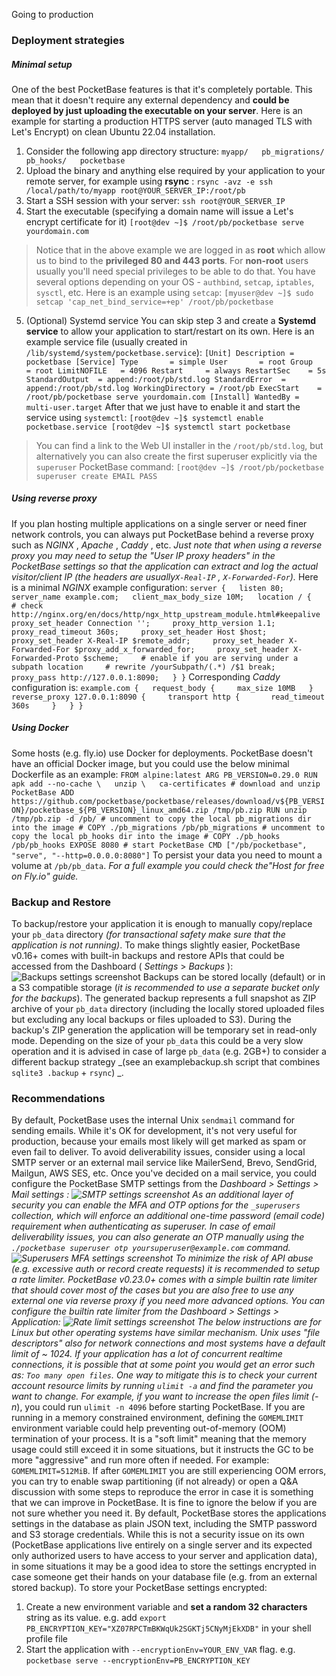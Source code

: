 Going to production
###  Deployment strategies 
#####  Minimal setup 
One of the best PocketBase features is that it's completely portable. This mean that it doesn't require any external dependency and **could be deployed by just uploading the executable on your server**.
Here is an example for starting a production HTTPS server (auto managed TLS with Let's Encrypt) on clean Ubuntu 22.04 installation.
  1. Consider the following app directory structure:
`myapp/   pb_migrations/   pb_hooks/   pocketbase`
  2. Upload the binary and anything else required by your application to your remote server, for example using **rsync** :
`rsync -avz -e ssh /local/path/to/myapp root@YOUR_SERVER_IP:/root/pb`
  3. Start a SSH session with your server:
`ssh root@YOUR_SERVER_IP`
  4. Start the executable (specifying a domain name will issue a Let's encrypt certificate for it)
`[root@dev ~]$ /root/pb/pocketbase serve yourdomain.com`
> Notice that in the above example we are logged in as **root** which allow us to bind to the **privileged 80 and 443 ports**. For **non-root** users usually you'll need special privileges to be able to do that. You have several options depending on your OS - `authbind`, `setcap`, `iptables`, `sysctl`, etc. Here is an example using `setcap`:
> `[myuser@dev ~]$ sudo setcap 'cap_net_bind_service=+ep' /root/pb/pocketbase`
  5. (Optional) Systemd service
You can skip step 3 and create a **Systemd service** to allow your application to start/restart on its own. Here is an example service file (usually created in `/lib/systemd/system/pocketbase.service`):
`[Unit] Description = pocketbase [Service] Type       = simple User       = root Group      = root LimitNOFILE   = 4096 Restart     = always RestartSec    = 5s StandardOutput  = append:/root/pb/std.log StandardError  = append:/root/pb/std.log WorkingDirectory = /root/pb ExecStart    = /root/pb/pocketbase serve yourdomain.com [Install] WantedBy = multi-user.target`
After that we just have to enable it and start the service using `systemctl`:
`[root@dev ~]$ systemctl enable pocketbase.service [root@dev ~]$ systemctl start pocketbase`
> You can find a link to the Web UI installer in the `/root/pb/std.log`, but alternatively you can also create the first superuser explicitly via the `superuser` PocketBase command:
> `[root@dev ~]$ /root/pb/pocketbase superuser create EMAIL PASS`


#####  Using reverse proxy 
If you plan hosting multiple applications on a single server or need finer network controls, you can always put PocketBase behind a reverse proxy such as _NGINX_ , _Apache_ , _Caddy_ , etc. _Just note that when using a reverse proxy you may need to setup the "User IP proxy headers" in the PocketBase settings so that the application can extract and log the actual visitor/client IP (the headers are usually`X-Real-IP` , `X-Forwarded-For`)._
Here is a minimal _NGINX_ example configuration:
`server {   listen 80;   server_name example.com;   client_max_body_size 10M;   location / {     # check http://nginx.org/en/docs/http/ngx_http_upstream_module.html#keepalive     proxy_set_header Connection '';     proxy_http_version 1.1;     proxy_read_timeout 360s;     proxy_set_header Host $host;     proxy_set_header X-Real-IP $remote_addr;     proxy_set_header X-Forwarded-For $proxy_add_x_forwarded_for;     proxy_set_header X-Forwarded-Proto $scheme;     # enable if you are serving under a subpath location     # rewrite /yourSubpath/(.*) /$1 break;     proxy_pass http://127.0.0.1:8090;   } }`
Corresponding _Caddy_ configuration is:
`example.com {   request_body {     max_size 10MB   }   reverse_proxy 127.0.0.1:8090 {     transport http {       read_timeout 360s     }   } }`
#####  Using Docker 
Some hosts (e.g. fly.io) use Docker for deployments. PocketBase doesn't have an official Docker image, but you could use the below minimal Dockerfile as an example:
`FROM alpine:latest ARG PB_VERSION=0.29.0 RUN apk add --no-cache \   unzip \   ca-certificates # download and unzip PocketBase ADD https://github.com/pocketbase/pocketbase/releases/download/v${PB_VERSION}/pocketbase_${PB_VERSION}_linux_amd64.zip /tmp/pb.zip RUN unzip /tmp/pb.zip -d /pb/ # uncomment to copy the local pb_migrations dir into the image # COPY ./pb_migrations /pb/pb_migrations # uncomment to copy the local pb_hooks dir into the image # COPY ./pb_hooks /pb/pb_hooks EXPOSE 8080 # start PocketBase CMD ["/pb/pocketbase", "serve", "--http=0.0.0.0:8080"]`
To persist your data you need to mount a volume at `/pb/pb_data`.
_For a full example you could check the"Host for free on Fly.io" guide._
###  Backup and Restore 
To backup/restore your application it is enough to manually copy/replace your `pb_data` directory _(for transactional safety make sure that the application is not running)_.
To make things slightly easier, PocketBase v0.16+ comes with built-in backups and restore APIs that could be accessed from the Dashboard ( _Settings_ > _Backups_ ):
![Backups settings screenshot](https://pocketbase.io/images/screenshots/backups.png)
Backups can be stored locally (default) or in a S3 compatible storage (_it is recommended to use a separate bucket only for the backups_). The generated backup represents a full snapshot as ZIP archive of your `pb_data` directory (including the locally stored uploaded files but excluding any local backups or files uploaded to S3).
During the backup's ZIP generation the application will be temporary set in read-only mode.
Depending on the size of your `pb_data` this could be a very slow operation and it is advised in case of large `pb_data` (e.g. 2GB+) to consider a different backup strategy _(see an examplebackup.sh script that combines `sqlite3 .backup` + `rsync`) _.
###  Recommendations 
By default, PocketBase uses the internal Unix `sendmail` command for sending emails. While it's OK for development, it's not very useful for production, because your emails most likely will get marked as spam or even fail to deliver.
To avoid deliverability issues, consider using a local SMTP server or an external mail service like MailerSend, Brevo, SendGrid, Mailgun, AWS SES, etc.
Once you've decided on a mail service, you could configure the PocketBase SMTP settings from the _Dashboard > Settings > Mail settings _:
![SMTP settings screenshot](https://pocketbase.io/images/screenshots/smtp-settings.png)
As an additional layer of security you can enable the MFA and OTP options for the `_superusers` collection, which will enforce an additional one-time password (email code) requirement when authenticating as superuser.
In case of email deliverability issues, you can also generate an OTP manually using the `./pocketbase superuser otp yoursuperuser@example.com` command.
![Superusers MFA settings screenshot](https://pocketbase.io/images/screenshots/superusers_mfa.png)
To minimize the risk of API abuse (e.g. excessive auth or record create requests) it is recommended to setup a rate limiter.
PocketBase v0.23.0+ comes with a simple builtin rate limiter that should cover most of the cases but you are also free to use any external one via reverse proxy if you need more advanced options.
You can configure the builtin rate limiter from the _Dashboard > Settings > Application:_
![Rate limit settings screenshot](https://pocketbase.io/images/screenshots/rate-limit-settings.png)
The below instructions are for Linux but other operating systems have similar mechanism.
Unix uses _"file descriptors"_ also for network connections and most systems have a default limit of ~ 1024. If your application has a lot of concurrent realtime connections, it is possible that at some point you would get an error such as: `Too many open files`.
One way to mitigate this is to check your current account resource limits by running `ulimit -a` and find the parameter you want to change. For example, if you want to increase the open files limit (_-n_), you could run `ulimit -n 4096` before starting PocketBase.
If you are running in a memory constrained environment, defining the `GOMEMLIMIT` environment variable could help preventing out-of-memory (OOM) termination of your process. It is a "soft limit" meaning that the memory usage could still exceed it in some situations, but it instructs the GC to be more "aggressive" and run more often if needed. For example: `GOMEMLIMIT=512MiB`.
If after `GOMEMLIMIT` you are still experiencing OOM errors, you can try to enable swap partitioning (if not already) or open a Q&A discussion with some steps to reproduce the error in case it is something that we can improve in PocketBase.
It is fine to ignore the below if you are not sure whether you need it.
By default, PocketBase stores the applications settings in the database as plain JSON text, including the SMTP password and S3 storage credentials.
While this is not a security issue on its own (PocketBase applications live entirely on a single server and its expected only authorized users to have access to your server and application data), in some situations it may be a good idea to store the settings encrypted in case someone get their hands on your database file (e.g. from an external stored backup).
To store your PocketBase settings encrypted:
  1. Create a new environment variable and **set a random 32 characters** string as its value. e.g. add `export PB_ENCRYPTION_KEY="XZ07RPCTmBKWqUk2SGKTj5CNyMjEkXDB"` in your shell profile file
  2. Start the application with `--encryptionEnv=YOUR_ENV_VAR` flag. e.g. `pocketbase serve --encryptionEnv=PB_ENCRYPTION_KEY`


